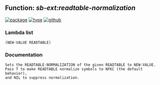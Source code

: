 ## Function: ***sb-ext:readtable-normalization***
[![package](https://img.shields.io/badge/Package-SB--EXT-5f9ea0.svg?style=social&colorA=999999)](../) [![type](https://img.shields.io/badge/Type-Function-5f9ea0.svg?style=social&colorA=999999)](../#function) [![github](https://img.shields.io/badge/GitHub-View_the_source-5f9ea0.svg?style=social&colorA=999999&logo=github)](https://github.com/sbcl/sbcl/blob/master/src/code/reader.lisp/) 
### Lambda list
```
(NEW-VALUE READTABLE)
```
### Documentation
```
Sets the READTABLE-NORMALIZATION of the given READTABLE to NEW-VALUE.
Pass T to make READTABLE normalize symbols to NFKC (the default behavior),
and NIL to suppress normalization.
```
